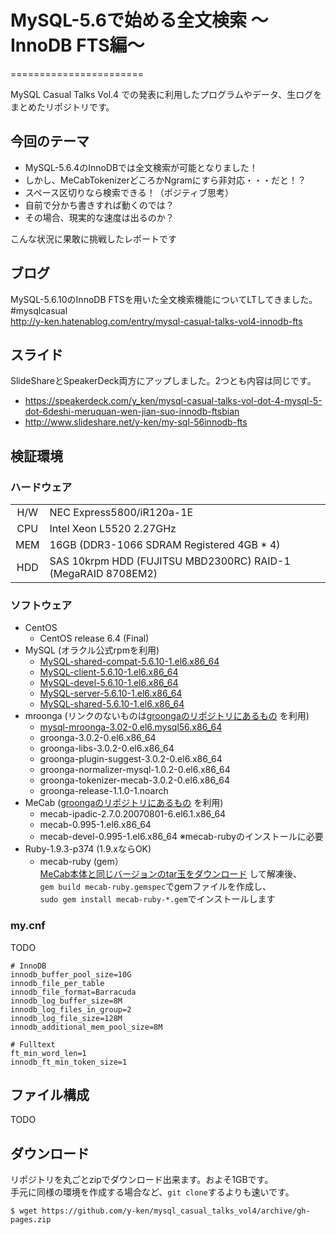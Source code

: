 # MySQL-5.6で始める全文検索 〜InnoDB FTS編〜
=======================

MySQL Casual Talks Vol.4 での発表に利用したプログラムやデータ、生ログをまとめたリポジトリです。

## 今回のテーマ

* MySQL-5.6.4のInnoDBでは全文検索が可能となりました！
* しかし、MeCabTokenizerどころかNgramにすら非対応・・・だと！？
* スペース区切りなら検索できる！（ポジティブ思考）
* 自前で分かち書きすれば動くのでは？
* その場合、現実的な速度は出るのか？

こんな状況に果敢に挑戦したレポートです

## ブログ
MySQL-5.6.10のInnoDB FTSを用いた全文検索機能についてLTしてきました。#mysqlcasual  
http://y-ken.hatenablog.com/entry/mysql-casual-talks-vol4-innodb-fts

## スライド
SlideShareとSpeakerDeck両方にアップしました。2つとも内容は同じです。
* https://speakerdeck.com/y_ken/mysql-casual-talks-vol-dot-4-mysql-5-dot-6deshi-meruquan-wen-jian-suo-innodb-ftsbian
* http://www.slideshare.net/y-ken/my-sql-56innodb-fts

## 検証環境

### ハードウェア

|     |   |
|:---:|---|
| H/W | NEC Express5800/iR120a-1E |
| CPU | Intel Xeon L5520 2.27GHz |
| MEM | 16GB (DDR3-1066 SDRAM Registered 4GB * 4) |
| HDD | SAS 10krpm HDD (FUJITSU MBD2300RC) RAID-1 (MegaRAID 8708EM2) |

### ソフトウェア
* CentOS
  * CentOS release 6.4 (Final)
* MySQL (オラクル公式rpmを利用)
  * [MySQL-shared-compat-5.6.10-1.el6.x86_64](http://y-ken.github.io/package/centos/6/x86_64/MySQL-shared-compat-5.6.10-1.el6.x86_64.rpm)
  * [MySQL-client-5.6.10-1.el6.x86_64](http://y-ken.github.io/package/centos/6/x86_64/MySQL-client-5.6.10-1.el6.x86_64.rpm)
  * [MySQL-devel-5.6.10-1.el6.x86_64](http://y-ken.github.io/package/centos/6/x86_64/MySQL-devel-5.6.10-1.el6.x86_64.rpm)
  * [MySQL-server-5.6.10-1.el6.x86_64](http://y-ken.github.io/package/centos/6/x86_64/MySQL-server-5.6.10-1.el6.x86_64.rpm)
  * [MySQL-shared-5.6.10-1.el6.x86_64](http://y-ken.github.io/package/centos/6/x86_64/MySQL-shared-5.6.10-1.el6.x86_64.rpm)
* mroonga (リンクのないものは[groongaのリポジトリにあるもの](http://packages.groonga.org/centos/6/x86_64/Packages/) を利用)
  * [mysql-mroonga-3.02-0.el6.mysql56.x86_64](http://y-ken.github.io/package/centos/6/x86_64/mysql-mroonga-3.02-0.el6.mysql56.x86_64.rpm)
  * groonga-3.0.2-0.el6.x86_64
  * groonga-libs-3.0.2-0.el6.x86_64
  * groonga-plugin-suggest-3.0.2-0.el6.x86_64
  * groonga-normalizer-mysql-1.0.2-0.el6.x86_64
  * groonga-tokenizer-mecab-3.0.2-0.el6.x86_64
  * groonga-release-1.1.0-1.noarch
* MeCab ([groongaのリポジトリにあるもの](http://packages.groonga.org/centos/6/x86_64/Packages/) を利用)
  * mecab-ipadic-2.7.0.20070801-6.el6.1.x86_64
  * mecab-0.995-1.el6.x86_64
  * mecab-devel-0.995-1.el6.x86_64 ※mecab-rubyのインストールに必要
* Ruby-1.9.3-p374 (1.9.xならOK)
  * mecab-ruby (gem）  
  [MeCab本体と同じバージョンのtar玉をダウンロード](https://code.google.com/p/mecab/downloads/list?can=2&q=mecab-ruby&colspec=Filename+Summary+Uploaded+ReleaseDate+Size+DownloadCount) して解凍後、  
  `gem build mecab-ruby.gemspec`でgemファイルを作成し、  
  `sudo gem install mecab-ruby-*.gem`でインストールします

### my.cnf
TODO
```
# InnoDB
innodb_buffer_pool_size=10G
innodb_file_per_table
innodb_file_format=Barracuda
innodb_log_buffer_size=8M
innodb_log_files_in_group=2
innodb_log_file_size=128M
innodb_additional_mem_pool_size=8M

# Fulltext
ft_min_word_len=1
innodb_ft_min_token_size=1
```

## ファイル構成
TODO

## ダウンロード
リポジトリを丸ごとzipでダウンロード出来ます。およそ1GBです。  
手元に同様の環境を作成する場合など、`git clone`するよりも速いです。
```
$ wget https://github.com/y-ken/mysql_casual_talks_vol4/archive/gh-pages.zip
```
